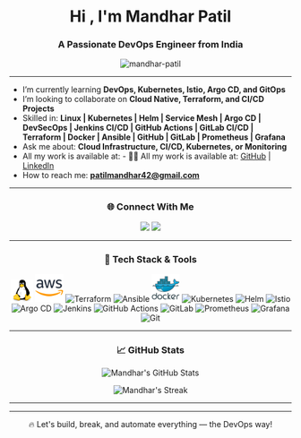 <h1 align="center">Hi , I'm Mandhar Patil</h1>
<h3 align="center"> A Passionate DevOps Engineer from India </h3>

<p align="center">
  <img src="https://komarev.com/ghpvc/?username=mandhar-patil&label=Profile%20views&color=0e75b6&style=flat" alt="mandhar-patil" />
</p>

---

-  I’m currently learning **DevOps, Kubernetes, Istio, Argo CD, and GitOps**
-  I’m looking to collaborate on **Cloud Native, Terraform, and CI/CD Projects**
-  Skilled in: **Linux | Kubernetes | Helm | Service Mesh | Argo CD | DevSecOps | Jenkins CI/CD | GitHub Actions | GitLab CI/CD | Terraform | Docker | Ansible | GitHub | GitLab | Prometheus | Grafana**
-  Ask me about: **Cloud Infrastructure, CI/CD, Kubernetes, or Monitoring**
-  All my work is available at: - 👨‍💻 All my work is available at: [GitHub](https://github.com/mandhar-patil) | [LinkedIn](https://www.linkedin.com/in/mandhar01/)
-  How to reach me: **patilmandhar42@gmail.com**

---

<h3 align="center">🌐 Connect With Me</h3>
<p align="center">
  <a href="mailto:patilmandhar42@gmail.com"><img src="https://img.shields.io/badge/Gmail-D14836?style=for-the-badge&logo=gmail&logoColor=white" /></a>
  <a href="https://www.linkedin.com/in/mandhar01/" target="_blank"><img src="https://img.shields.io/badge/LinkedIn-0A66C2?style=for-the-badge&logo=linkedin&logoColor=white" /></a>
</p>

---

<h3 align="center">🧰 Tech Stack & Tools</h3>
<p align="center">

  <!-- Cloud & Infrastructure -->
  <img src="https://raw.githubusercontent.com/devicons/devicon/master/icons/linux/linux-original.svg" alt="Linux" width="40" height="40"/>
  <img src="https://raw.githubusercontent.com/devicons/devicon/master/icons/amazonwebservices/amazonwebservices-original-wordmark.svg" alt="AWS" width="50" height="50"/>
  <img src="https://www.vectorlogo.zone/logos/terraformio/terraformio-icon.svg" alt="Terraform" width="40" height="40"/>
  <img src="https://cdn.worldvectorlogo.com/logos/ansible.svg" alt="Ansible" width="40" height="40"/>
  
  <!-- DevOps & Container -->
  <img src="https://raw.githubusercontent.com/devicons/devicon/master/icons/docker/docker-original-wordmark.svg" alt="Docker" width="50" height="50"/>
  <img src="https://www.vectorlogo.zone/logos/kubernetes/kubernetes-icon.svg" alt="Kubernetes" width="40" height="40"/>
  <img src="https://www.vectorlogo.zone/logos/helmsh/helmsh-icon.svg" alt="Helm" width="40" height="40"/>
  <img src="https://www.vectorlogo.zone/logos/istioio/istioio-icon.svg" alt="Istio" width="40" height="40"/>
  <img src="https://cdn.jsdelivr.net/gh/devicons/devicon/icons/argocd/argocd-original.svg" alt="Argo CD" width="40" height="40"/>


  <!-- CI/CD -->
  <img src="https://www.vectorlogo.zone/logos/jenkins/jenkins-icon.svg" alt="Jenkins" width="40" height="40"/>
  <img src="https://img.shields.io/badge/GitHub%20Actions-2088FF?style=flat&logo=github-actions&logoColor=white" alt="GitHub Actions" />
  <img src="https://about.gitlab.com/images/press/logo/svg/gitlab-icon-rgb.svg" alt="GitLab" width="40" height="40"/>

  <!-- Monitoring -->
  <img src="https://www.vectorlogo.zone/logos/prometheusio/prometheusio-icon.svg" alt="Prometheus" width="40" height="40"/>
  <img src="https://www.vectorlogo.zone/logos/grafana/grafana-icon.svg" alt="Grafana" width="40" height="40"/>

  <!-- VCS -->
  <img src="https://www.vectorlogo.zone/logos/git-scm/git-scm-icon.svg" alt="Git" width="40" height="40"/>
</p>

---

<h3 align="center">📈 GitHub Stats</h3>

<p align="center">
  <img src="https://github-readme-stats.vercel.app/api?username=mandhar-patil&show_icons=true&theme=radical" alt="Mandhar's GitHub Stats" />
</p>

<p align="center">
  <img src="https://github-readme-streak-stats.herokuapp.com/?user=mandhar-patil&theme=tokyonight" alt="Mandhar's Streak" />
</p>



---

---

<p align="center">🔥 Let's build, break, and automate everything — the DevOps way!</p>
